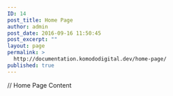 ```yaml
---
ID: 14
post_title: Home Page
author: admin
post_date: 2016-09-16 11:50:45
post_excerpt: ""
layout: page
permalink: >
  http://documentation.komododigital.dev/home-page/
published: true
---
```

// Home Page Content